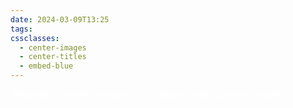 ```yaml
---
date: 2024-03-09T13:25
tags: 
cssclasses:
  - center-images
  - center-titles
  - embed-blue
---
```

<div style="background-color=black;color:white">
<i>This page is only for keeping CSS classes ready for autocomplete.</i>
</div>